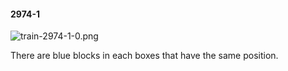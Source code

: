 #### 2974-1
![train-2974-1-0.png](https://github.com/lil-lab/nlvr/raw/master/nlvr/train/images/24/train-2974-1-0.png "train-2974-1-0.png")

There are blue blocks in each boxes that have the same position.